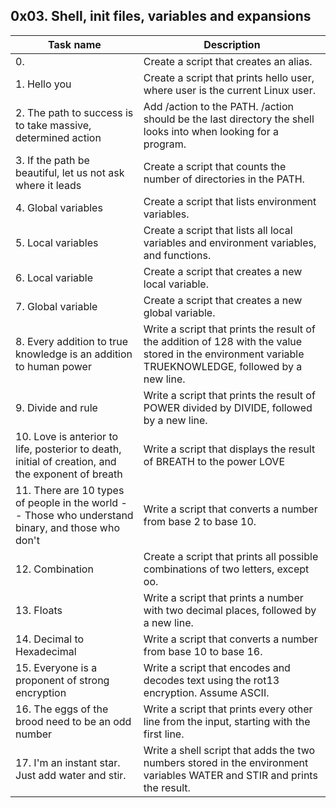 ## 0x03. Shell, init files, variables and expansions

| Task name | Description |
| ------------ | ----------- |
| 0. <o> | Create a script that creates an alias. |
| 1. Hello you | Create a script that prints hello user, where user is the current Linux user. |
| 2. The path to success is to take massive, determined action | Add /action to the PATH. /action should be the last directory the shell looks into when looking for a program. |
| 3. If the path be beautiful, let us not ask where it leads | Create a script that counts the number of directories in the PATH. |
| 4. Global variables | Create a script that lists environment variables. |
| 5. Local variables | Create a script that lists all local variables and environment variables, and functions. |
| 6. Local variable | Create a script that creates a new local variable. |
| 7. Global variable | Create a script that creates a new global variable. |
| 8. Every addition to true knowledge is an addition to human power | Write a script that prints the result of the addition of 128 with the value stored in the environment variable TRUEKNOWLEDGE, followed by a new line. |
| 9. Divide and rule | Write a script that prints the result of POWER divided by DIVIDE, followed by a new line. |
| 10. Love is anterior to life, posterior to death, initial of creation, and the exponent of breath | Write a script that displays the result of BREATH to the power LOVE |
| 11. There are 10 types of people in the world -- Those who understand binary, and those who don't | Write a script that converts a number from base 2 to base 10. |
| 12. Combination | Create a script that prints all possible combinations of two letters, except oo. |
| 13. Floats | Write a script that prints a number with two decimal places, followed by a new line. |
| 14. Decimal to Hexadecimal | Write a script that converts a number from base 10 to base 16. |
| 15. Everyone is a proponent of strong encryption | Write a script that encodes and decodes text using the rot13 encryption. Assume ASCII. |
| 16. The eggs of the brood need to be an odd number | Write a script that prints every other line from the input, starting with the first line. |
| 17. I'm an instant star. Just add water and stir. | Write a shell script that adds the two numbers stored in the environment variables WATER and STIR and prints the result. |
